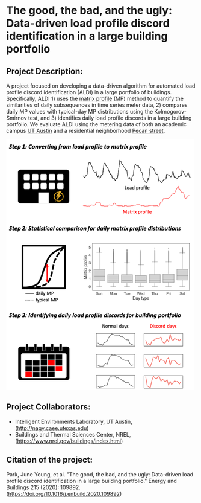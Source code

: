 # The good, the bad, and the ugly: Data-driven load profile discord identification in a large building portfolio

## Project Description:

A project focused on developing a data-driven algorithm for automated load profile discord identification (ALDI) in a large portfolio of buildings. Specifically, ALDI 1) uses the [matrix profile](https://www.cs.ucr.edu/~eamonn/MatrixProfile.html) (MP) method to quantify the similarities of daily subsequences in time series meter data, 2) compares daily MP values with typical-day MP distributions using the Kolmogorov-Smirnov test, and 3) identifies daily load profile discords in a large building portfolio. We evaluate ALDI using the metering data of both an academic campus [UT Austin](https://utilities.utexas.edu/) and a residential neighborhood [Pecan street](https://www.pecanstreet.org/).

<img src="aldi.png" width=500>

## Project Collaborators:
- Intelligent Environments Laboratory, UT Austin, (http://nagy.caee.utexas.edu)
- Buildings and Thermal Sciences Center, NREL, (https://www.nrel.gov/buildings/index.html)

## Citation of the project:
Park, June Young, et al. "The good, the bad, and the ugly: Data-driven load profile discord identification in a large building portfolio." Energy and Buildings 215 (2020): 109892. (https://doi.org/10.1016/j.enbuild.2020.109892)
